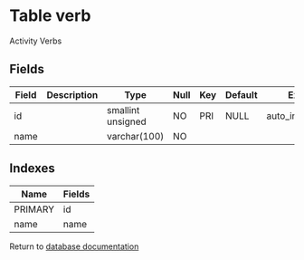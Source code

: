 Table verb
===========

Activity Verbs

Fields
------

| Field | Description | Type              | Null | Key | Default | Extra          |
| ----- | ----------- | ----------------- | ---- | --- | ------- | -------------- |
| id    |             | smallint unsigned | NO   | PRI | NULL    | auto_increment |
| name  |             | varchar(100)      | NO   |     |         |                |

Indexes
------------

| Name | Fields |
|------|--------|
| PRIMARY | id |
| name | name |


Return to [database documentation](help/database)
